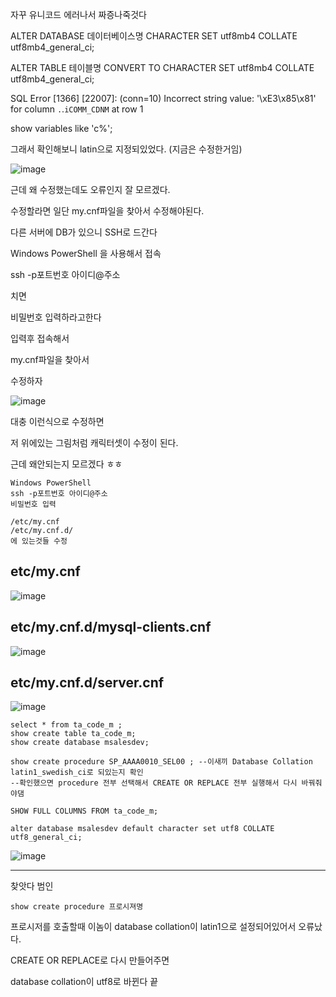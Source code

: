 자꾸 유니코드 에러나서 짜증나죽것다

ALTER DATABASE 데이터베이스명 CHARACTER SET utf8mb4 COLLATE utf8mb4_general_ci;

ALTER TABLE 테이블명 CONVERT TO CHARACTER SET utf8mb4 COLLATE utf8mb4_general_ci;

SQL Error [1366] [22007]: (conn=10) Incorrect string value: '\xE3\x85\x81' for column ``.``.`iCOMM_CDNM` at row 1



show variables like 'c%';

그래서 확인해보니 latin으로 지정되있었다. (지금은 수정한거임)

![image](https://user-images.githubusercontent.com/58055835/160520134-e44fb9f2-fa37-4d56-9c53-9f11ce3a7f65.png)

근데 왜 수정했는데도 오류인지 잘 모르겠다.

수정할라면 일단 my.cnf파일을 찾아서 수정해야된다.


다른 서버에 DB가 있으니 SSH로 드간다

Windows PowerShell 을 사용해서 접속

ssh -p포트번호 아이디@주소

치면

비밀번호 입력하라고한다

입력후 접속해서

my.cnf파일을 찾아서

수정하자

![image](https://user-images.githubusercontent.com/58055835/160520525-8aee6aea-74dc-4afe-b7ed-327758b0a667.png)

대충 이런식으로 수정하면

저 위에있는 그림처럼 캐릭터셋이 수정이 된다.

근데 왜안되는지 모르겠다 ㅎㅎ

```
Windows PowerShell
ssh -p포트번호 아이디@주소
비밀번호 입력

/etc/my.cnf
/etc/my.cnf.d/
에 있는것들 수정
```

## etc/my.cnf

![image](https://user-images.githubusercontent.com/58055835/160532870-3b996a73-a0f2-4b17-9b2c-d827f381f0ca.png)

## etc/my.cnf.d/mysql-clients.cnf

![image](https://user-images.githubusercontent.com/58055835/160532914-350f0669-15ef-4c22-8057-a22999fd189b.png)

## etc/my.cnf.d/server.cnf

![image](https://user-images.githubusercontent.com/58055835/160532971-2b7a7ffd-2f2d-4f65-97d4-8495f0c93648.png)

```
select * from ta_code_m ;
show create table ta_code_m;
show create database msalesdev;

show create procedure SP_AAAA0010_SEL00 ; --이새끼 Database Collation latin1_swedish_ci로 되있는지 확인
--확인했으면 procedure 전부 선택해서 CREATE OR REPLACE 전부 실행해서 다시 바꿔줘야댐

SHOW FULL COLUMNS FROM ta_code_m;

alter database msalesdev default character set utf8 COLLATE utf8_general_ci;
```

![image](https://user-images.githubusercontent.com/58055835/160532275-a43c8adb-f5db-4a29-9e4d-862e001cfc79.png)



--------------------------------------------------


찾앗다 범인

```
show create procedure 프로시져명
```

프로시저를 호출할때 이놈이 database collation이 latin1으로 설정되어있어서 오류났다.

CREATE OR REPLACE로 다시 만들어주면

database collation이 utf8로 바뀐다 끝

